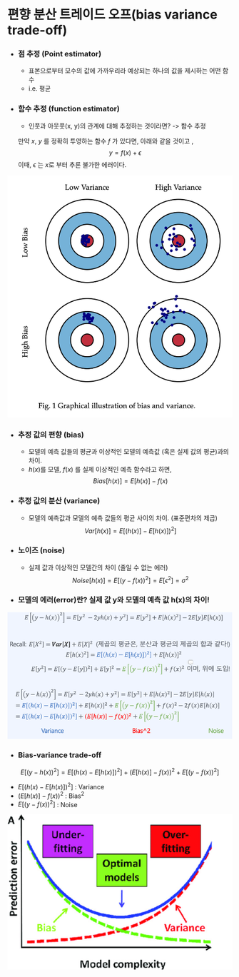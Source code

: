 


# 편향 분산 트레이드 오프(bias variance trade-off)


- ### 점 추정 (Point estimator)
	- 표본으로부터 모수의 값에 가까우리라 예상되는 하나의 값을 제시하는 어떤 함수 
	- i.e. 평균 


- ### 함수 추정 (function estimator)
	- 인풋과 아웃풋(x, y)의 관계에 대해 추정하는 것이라면? -> 함수 추정
	
	만약 $x$, $y$ 를 정확히 투영하는 함수 $f$ 가 있다면, 아래와 같을 것이고 ,$$y = f(x) + \epsilon$$이때, $\epsilon$ 는 $x$로 부터 추론 불가한 에러이다.





![](../../Data/17.이론_ML기초_3/ML_3_1.png)

- ### 추정 값의 편향 (bias)
	- 모델의 예측 값들의 평균과 이상적인 모델의 예측값 (혹은 실제 값의 평균)과의 차이.
	- $h(x)$를 모델, $f(x)$ 를 실제 이상적인 예측 함수라고 하면, 
$$Bias[h(x)] = E[h(x)] - f(x)$$


- ### 추정 값의 분산 (variance)
	- 모델의 예측값과 모델의 예측 값들의 평균 사이의 차이. (표준편차의 제곱)
$$Var[h(x)] = E[(h(x)] - E[h(x)])^2]$$ 


- ### 노이즈 (noise)
	- 실제 값과 이상적인 모델간의 차이 (줄일 수 없는 에러)
$$Noise [h(x)] = E[(y - f(x))^2] = E[\epsilon ^2] = \sigma ^2$$




- ### 모델의 에러(error)란? 실제 값 y와  모델의 예측 값 h(x)의 차이!
![](../../Data/17.이론_ML기초_3/ML_3_2.png)




- ### Bias-variance trade-off
$$E[(y-h(x))^2] = E[(h(x) - E[h(x)])^2] + (E[h(x)] - f(x))^2 + E[(y-f(x))^2]$$
- $E[(h(x) - E[h(x)])^2]$   : Variance
- $(E[h(x)] - f(x))^2$        : Bias$^2$ 
- $E[(y-f(x))^2]$              : Noise

![](../../Data/17.이론_ML기초_3/ML_3_3.png)





